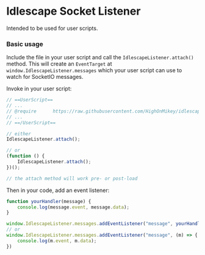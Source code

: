 # Idlescape Socket Listener

Intended to be used for user scripts.

### Basic usage

Include the file in your user script and call the `IdlescapeListener.attach()` method. This will create an `EventTarget`
at `window.IdlescapeListener.messages` which your user script can use to watch for SocketIO messages.

Invoke in your user script:

```javascript
// ==UserScript==
// ...
// @require      https://raw.githubusercontent.com/HighOnMikey/idlescape-socketio-listener/main/src/idlescape-listener.js
// ...
// ==/UserScript==

// either
IdlescapeListener.attach();

// or
(function () {
    IdlescapeListener.attach();
})();

// the attach method will work pre- or post-load
```

Then in your code, add an event listener:

```javascript
function yourHandler(message) {
    console.log(message.event, message.data);
}

window.IdlescapeListener.messages.addEventListener("message", yourHandler(message))
// or
window.IdlescapeListener.messages.addEventListener("message", (m) => {
    console.log(m.event, m.data);
})
```